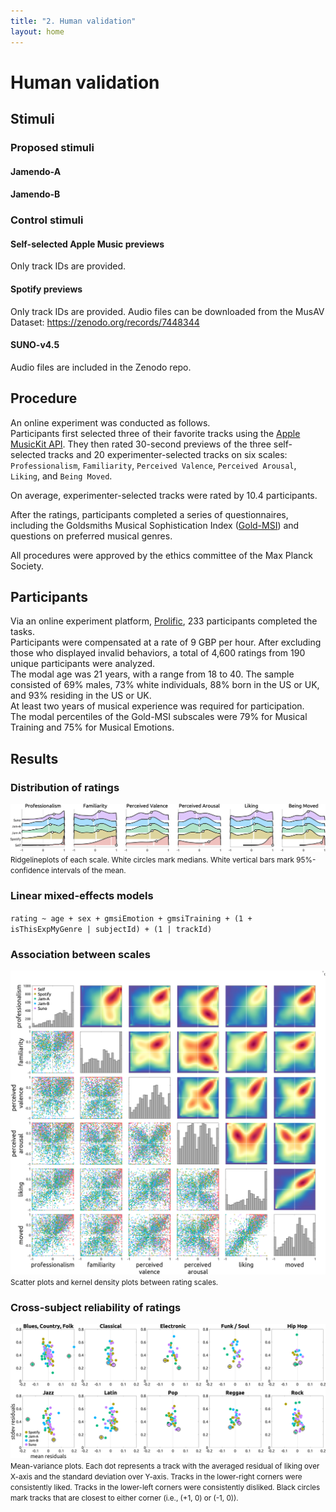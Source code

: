 ```yaml
---
title: "2. Human validation"
layout: home
---
```

# Human validation

## Stimuli

### Proposed stimuli

#### Jamendo-A

#### Jamendo-B


### Control stimuli

#### Self-selected Apple Music previews
Only track IDs are provided.

#### Spotify previews
Only track IDs are provided. Audio files can be downloaded from the MusAV Dataset: https://zenodo.org/records/7448344

#### SUNO-v4.5
Audio files are included in the Zenodo repo.

## Procedure
An online experiment was conducted as follows.  
Participants first selected three of their favorite tracks using the [Apple MusicKit API](https://developer.apple.com/musickit/).
They then rated 30-second previews of the three self-selected tracks and 20 experimenter-selected tracks on six scales: `Professionalism`, `Familiarity`, `Perceived Valence`, `Perceived Arousal`, `Liking`, and `Being Moved`.

On average, experimenter-selected tracks were rated by 10.4 participants.

After the ratings, participants completed a series of questionnaires, including the Goldsmiths Musical Sophistication Index ([Gold-MSI](https://doi.org/10.1371/journal.pone.0089642)) and questions on preferred musical genres.  

All procedures were approved by the ethics committee of the Max Planck Society.

## Participants
Via an online experiment platform, [Prolific](https://www.prolific.com/), 233 participants completed the tasks.  
Participants were compensated at a rate of 9 GBP per hour.
After excluding those who displayed invalid behaviors, a total of 4,600 ratings from 190 unique participants were analyzed.  
The modal age was 21 years, with a range from 18 to 40.
The sample consisted of 69% males, 73% white individuals, 88% born in the US or UK, and 93% residing in the US or UK.  
At least two years of musical experience was required for participation.  
The modal percentiles of the Gold-MSI subscales were 79% for Musical Training and 75% for Musical Emotions.

## Results

### Distribution of ratings
<!-- <figure>
<img src="figs/groupN190_boxplots.png" alt="Distribution of ratings" style="min-width:400">
<figurecaption><tiny>Ridgelineplots of each scale. White circles mark medians. White vertical bars mark 95%-confidence intervals of the mean.</tiny></figurecaption>
</figure> -->
![groupN190_boxplots](figs/groupN190_boxplots.png)<br><small>Ridgelineplots of each scale. White circles mark medians. White vertical bars mark 95%-confidence intervals of the mean.</small>

### Linear mixed-effects models
`rating ~ age + sex + gmsiEmotion + gmsiTraining + (1 + isThisExpMyGenre | subjectId) + (1 | trackId)`

### Association between scales
<!-- <figure>
<img src="figs/scatterplotmatrix.png" alt="Association between scales" style="min-width:400">
<figurecaption>
<tiny>
Scatter plots and kernel density plots between rating scales.
</tiny>
</figurecaption> 
</figure> -->
![scatterplotmatrix](figs/scatterplotmatrix.png)<br><small>Scatter plots and kernel density plots between rating scales.</small>

### Cross-subject reliability of ratings

<!-- <figure>
<img src="figs/liking_mean-std.png" alt="rating-reliability" style="min-width:400">
<figurecaption>
<tiny>
Mean-variance plots. Each dot represents a track with the averaged residual of liking over X-axis and the standard deviation over Y-axis. Tracks in the lower-right corners were consistently liked. Tracks in the lower-left corners were consistently disliked. Black circles mark tracks that are closest to either corner (i.e., (+1, 0) or (-1, 0)).
</tiny>
</figurecaption>
</figure> -->
![mean-variance](figs/liking_mean-std.png)<br><small>Mean-variance plots. Each dot represents a track with the averaged residual of liking over X-axis and the standard deviation over Y-axis. Tracks in the lower-right corners were consistently liked. Tracks in the lower-left corners were consistently disliked. Black circles mark tracks that are closest to either corner (i.e., (+1, 0) or (-1, 0)).</small>